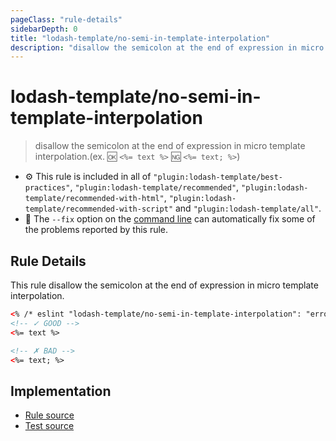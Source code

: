 ```yaml
---
pageClass: "rule-details"
sidebarDepth: 0
title: "lodash-template/no-semi-in-template-interpolation"
description: "disallow the semicolon at the end of expression in micro template interpolation.(ex. :ok: `<%= text %>` :ng: `<%= text; %>`)"
---
```


# lodash-template/no-semi-in-template-interpolation

> disallow the semicolon at the end of expression in micro template interpolation.(ex. :ok: `<%= text %>` :ng: `<%= text; %>`)

- :gear: This rule is included in all of `"plugin:lodash-template/best-practices"`, `"plugin:lodash-template/recommended"`, `"plugin:lodash-template/recommended-with-html"`, `"plugin:lodash-template/recommended-with-script"` and `"plugin:lodash-template/all"`.
- :wrench: The `--fix` option on the [command line](https://eslint.org/docs/user-guide/command-line-interface#fixing-problems) can automatically fix some of the problems reported by this rule.

## Rule Details

This rule disallow the semicolon at the end of expression in micro template interpolation.

<!-- prettier-ignore -->
```html
<% /* eslint "lodash-template/no-semi-in-template-interpolation": "error" */ %>
<!-- ✓ GOOD -->
<%= text %>

<!-- ✗ BAD -->
<%= text; %>
```

## Implementation

- [Rule source](https://github.com/yusufkandemir/eslint-plugin-lodash-template/blob/master/lib/rules/no-semi-in-template-interpolation.js)
- [Test source](https://github.com/yusufkandemir/eslint-plugin-lodash-template/blob/master/tests/lib/rules/no-semi-in-template-interpolation.js)
